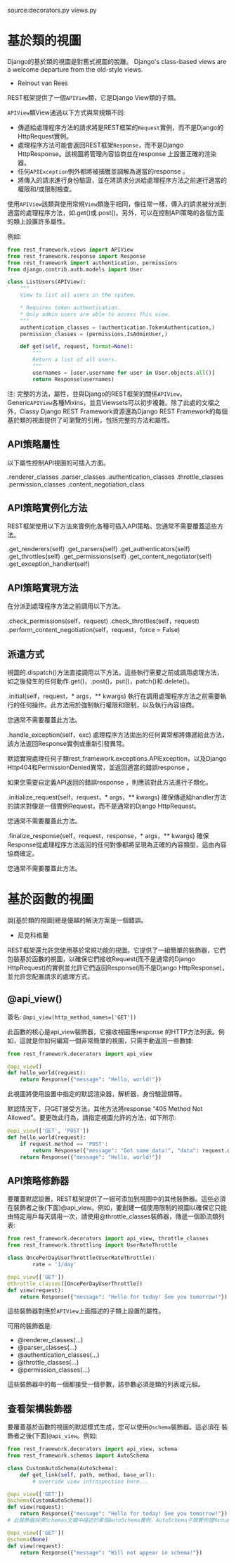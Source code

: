 source:decorators.py views.py

# 基於類的視圖
Django的基於類的視圖是對舊式視圖的脫離。
Django's class-based views are a welcome departure from the old-style views.

- Reinout van Rees

REST框架提供了一個`APIView`類，它是Django View類的子類。

`APIView`類View通過以下方式與常規類不同:

- 傳遞給處理程序方法的請求將是REST框架的`Request`實例，而不是Django的HttpRequest實例。
- 處理程序方法可能會返回REST框架`Response`，而不是Django HttpResponse。該視圖將管理內容協商並在response 上設置正確的渲染器。
- 任何`APIException`例外都將被捕獲並調解為適當的response 。
- 將傳入的請求進行身份驗證，並在將請求分派給處理程序方法之前運行適當的權限和/或限制檢查。

使用`APIView`該類與使用常規`View`類幾乎相同，像往常一樣，傳入的請求被分派到適當的處理程序方法，如.get()或.post()。另外，可以在控制API策略的各個方面的類上設置許多屬性。

例如:
```py
from rest_framework.views import APIView
from rest_framework.response import Response
from rest_framework import authentication, permissions
from django.contrib.auth.models import User

class ListUsers(APIView):
    """
    View to list all users in the system.

    * Requires token authentication.
    * Only admin users are able to access this view.
    """
    authentication_classes = (authentication.TokenAuthentication,)
    permission_classes = (permissions.IsAdminUser,)

    def get(self, request, format=None):
        """
        Return a list of all users.
        """
        usernames = [user.username for user in User.objects.all()]
        return Response(usernames)
```
注: 完整的方法，屬性，並與Django的REST框架的關係`APIView`，Generic`APIView`各種Mixins，並且Viewsets可以初步複雜。除了此處的文檔之外，Classy Django REST Framework資源還為Django REST Framework的每個基於類的視圖提供了可瀏覽的引用，包括完整的方法和屬性。

## API策略屬性
以下屬性控制API視圖的可插入方面。

.renderer_classes
.parser_classes
.authentication_classes
.throttle_classes
.permission_classes
.content_negotiation_class

## API策略實例化方法
REST框架使用以下方法來實例化各種可插入API策略。您通常不需要覆蓋這些方法。

.get_renderers(self)
.get_parsers(self)
.get_authenticators(self)
.get_throttles(self)
.get_permissions(self)
.get_content_negotiator(self)
.get_exception_handler(self)

## API策略實現方法
在分派到處理程序方法之前調用以下方法。

.check_permissions(self，request)
.check_throttles(self，request)
.perform_content_negotiation(self，request，force = False)

## 派遣方式
視圖的.dispatch()方法直接調用以下方法。這些執行需要之前或調用處理方法，如之後發生的任何動作.get()，.post()，put()，patch()和.delete()。

.initial(self，request，* args，** kwargs)
執行在調用處理程序方法之前需要執行的任何操作。此方法用於強制執行權限和限制，以及執行內容協商。

您通常不需要覆蓋此方法。

.handle_exception(self，exc)
處理程序方法拋出的任何異常都將傳遞給此方法，該方法返回Response實例或重新引發異常。

默認實現處理任何子類rest_framework.exceptions.APIException，以及Django Http404和PermissionDenied異常，並返回適當的錯誤response 。

如果您需要自定義API返回的錯誤response ，則應該對此方法進行子類化。

.initialize_request(self，request，* args，** kwargs)
確保傳遞給handler方法的請求對像是一個實例Request，而不是通常的Django HttpRequest。

您通常不需要覆蓋此方法。

.finalize_response(self，request，response，* args，** kwargs)
確保Response從處理程序方法返回的任何對像都將呈現為正確的內容類型，這由內容協商確定。

您通常不需要覆蓋此方法。

# 基於函數的視圖
說[基於類的視圖]總是優越的解決方案是一個錯誤。

- 尼克科格蘭

REST框架還允許您使用基於常規功能的視圖。它提供了一組簡單的裝飾器，它們包裝基於函數的視圖，以確保它們接收Request(而不是通常的Django HttpRequest)的實例並允許它們返回Response(而不是Django HttpResponse)，並允許您配置請求的處理方式。

## @api_view()
簽名: `@api_view(http_method_names=['GET'])`

此函數的核心是api_view裝飾器，它接收視圖應response 的HTTP方法列表。例如，這就是你如何編寫一個非常簡單的視圖，只需手動返回一些數據:
```py
from rest_framework.decorators import api_view

@api_view()
def hello_world(request):
    return Response({"message": "Hello, world!"})
```
此視圖將使用設置中指定的默認渲染器，解析器，身份驗證類等。

默認情況下，只GET接受方法。其他方法將response “405 Method Not Allowed”。要更改此行為，請指定視圖允許的方法，如下所示:
```py
@api_view(['GET', 'POST'])
def hello_world(request):
    if request.method == 'POST':
        return Response({"message": "Got some data!", "data": request.data})
    return Response({"message": "Hello, world!"})
```
## API策略修飾器
要覆蓋默認設置，REST框架提供了一組可添加到視圖中的其他裝飾器。這些必須在裝飾者之後(下面)@api_view。例如，要創建一個使用限制的視圖以確保它只能由特定用戶每天調用一次，請使用@throttle_classes裝飾器，傳遞一個節流類列表:
```py
from rest_framework.decorators import api_view, throttle_classes
from rest_framework.throttling import UserRateThrottle

class OncePerDayUserThrottle(UserRateThrottle):
        rate = '1/day'

@api_view(['GET'])
@throttle_classes([OncePerDayUserThrottle])
def view(request):
    return Response({"message": "Hello for today! See you tomorrow!"})
```
這些裝飾器對應於`APIView`上面描述的子類上設置的屬性。

可用的裝飾器是:

- @renderer_classes(...)
- @parser_classes(...)
- @authentication_classes(...)
- @throttle_classes(...)
- @permission_classes(...)

這些裝飾器中的每一個都接受一個參數，該參數必須是類的列表或元組。

## 查看架構裝飾器
要覆蓋基於函數的視圖的默認模式生成，您可以使用`@schema`裝飾器。這必須在 裝飾者之後(下面)`@api_view`。例如:
```py
from rest_framework.decorators import api_view, schema
from rest_framework.schemas import AutoSchema

class CustomAutoSchema(AutoSchema):
    def get_link(self, path, method, base_url):
        # override view introspection here...

@api_view(['GET'])
@schema(CustomAutoSchema())
def view(request):
    return Response({"message": "Hello for today! See you tomorrow!"})
# 此裝飾器採用Schemas文檔中描述的單個AutoSchema實例，AutoSchema子類實例或ManualSchema實例。您可以傳遞以從模式生成中排除視圖。None

@api_view(['GET'])
@schema(None)
def view(request):
    return Response({"message": "Will not appear in schema!"})
```
